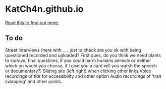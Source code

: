 # KatCh4n.github.io

<a href="https://katch4n.github.io">Read this to find out more.</a>


To do
------
Street interviews (here with ___ just to check are you ok with being questioned recorded and uploaded? First ques, do you think we need plants to survive, final questions, if you could harm humans animals or neither which on would you choose, if I give you a card will you watch the speech or documentary?)
Sliding site (left right) when clicking other links
Voice recordings of tldr for accessibility and other option
Audio recordings of 'trait swapping' and other points.


